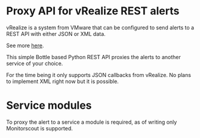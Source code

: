 # Proxy API for vRealize REST alerts

vRealize is a system from VMware that can be configured to send alerts to a REST API with either JSON or XML data.

See more [here](https://pubs.vmware.com/vrealizeoperationsmanager-6/index.jsp?topic=%2Fcom.vmware.vcom.core.doc%2FGUID-2A26A734-CD91-43E0-BF42-B079D5B0F5D4.html). 

This simple Bottle based Python REST API proxies the alerts to another service of your choice. 

For the time being it only supports JSON callbacks from vRealize. No plans to implement XML right now but it is possible. 

# Service modules

To proxy the alert to a service a module is required, as of writing only Monitorscout is supported.

